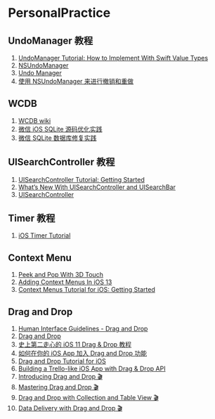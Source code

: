 # PersonalPractice

## UndoManager 教程
1. [UndoManager Tutorial: How to Implement With Swift Value Types][1]
2. [NSUndoManager][2]
3. [Undo Manager][3]
4. [使用 NSUndoManager 来进行撤销和重做][4]

## WCDB
1. [WCDB wiki][5]
2. [微信 iOS SQLite 源码优化实践][6]
3. [微信 SQLite 数据库修复实践][7]

## UISearchController 教程
1. [UISearchController Tutorial: Getting Started][8]
2. [What’s New With UISearchController and UISearchBar][9]
3. [UISearchController][10]

## Timer 教程
1. [iOS Timer Tutorial][11]

## Context Menu
1. [Peek and Pop With 3D Touch][12]
2. [Adding Context Menus In iOS 13][13]
3. [Context Menus Tutorial for iOS: Getting Started][14]

## Drag and Drop
1. [Human Interface Guidelines - Drag and Drop](https://developer.apple.com/design/human-interface-guidelines/ios/user-interaction/drag-and-drop/)
2. [Drag and Drop](https://developer.apple.com/documentation/uikit/drag_and_drop?language=objc)
3. [史上第二走心的 iOS 11 Drag & Drop 教程](https://www.jianshu.com/p/92d21cc6de99)
4. [如何在你的 iOS App 加入 Drag and Drop 功能](https://www.appcoda.com.tw/drag-and-drop/)
5. [Drag and Drop Tutorial for iOS](https://www.raywenderlich.com/3121851-drag-and-drop-tutorial-for-ios)
6. [Building a Trello-like iOS App with Drag & Drop API](https://www.appcoda.com.tw/drag-and-drop-api/)
7. [Introducing Drag and Drop 🎬](https://developer.apple.com/videos/play/wwdc2017/203/)
8. [Mastering Drag and Drop 🎬](https://developer.apple.com/videos/play/wwdc2017/213/)
9. [Drag and Drop with Collection and Table View 🎬](https://developer.apple.com/videos/play/wwdc2017/223/)
10. [Data Delivery with Drag and Drop 🎬](https://developer.apple.com/videos/play/wwdc2017/227/)

[1]: https://www.raywenderlich.com/5229-undomanager-tutorial-how-to-implement-with-swift-value-types
[2]: https://nshipster.cn/nsundomanager/
[3]: https://developer.apple.com/library/archive/documentation/Cocoa/Conceptual/UndoArchitecture/Articles/UndoManager.html#//apple_ref/doc/uid/20000205-CJBDJCCJ
[4]: https://swift.gg/2015/11/10/ios-undo-and-redo-with-nsundomanager/
[5]: https://github.com/Tencent/wcdb/wiki
[6]: https://mp.weixin.qq.com/s?__biz=MzAwNDY1ODY2OQ==&mid=2649286361&idx=1&sn=78bbcda7f41a14291ad71289e4821f71&scene=21#wechat_redirect
[7]: https://mp.weixin.qq.com/s?__biz=MzAwNDY1ODY2OQ==&mid=2649286467&idx=1&sn=ea5b6dbfecffd33e333ec814473e1313&chksm=8334c3c1b4434ad7c364ff3acae1e62bc5e871a7350aa9cdcb24bd299b42875f0b020acb3620&scene=21#wechat_redirect
[8]: https://www.raywenderlich.com/4363809-uisearchcontroller-tutorial-getting-started
[9]: https://www.raywenderlich.com/9218753-what-s-new-with-uisearchcontroller-and-uisearchbar
[10]: https://developer.apple.com/documentation/uikit/uisearchcontroller?language=objc
[11]: https://www.raywenderlich.com/113835-ios-timer-tutorial
[12]: https://www.raywenderlich.com/6794-peek-and-pop-with-3d-touch
[13]: https://useyourloaf.com/blog/adding-context-menus-in-ios-13/
[14]: https://www.raywenderlich.com/6328155-context-menus-tutorial-for-ios-getting-started
